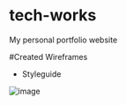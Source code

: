 # tech-works
My personal portfolio website

#Created Wireframes

- Styleguide


![image](https://github.com/user-attachments/assets/c57e3ce5-9c07-4d8e-aee9-cad0d6f2c78d)

